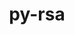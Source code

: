 ---
title: "py-rsa"
layout: cache
categories: [package, develop-2024-03-10]
meta: {"versions": ["4.9"], "compilers": ["apple-clang@=15.0.0", "gcc@=11.4.0"], "oss": ["ubuntu22.04", "ventura"], "platforms": ["darwin", "linux"], "targets": ["aarch64", "neoverse_v1", "neoverse_v2", "x86_64_v3"], "stacks": ["e4s", "e4s-neoverse-v2", "e4s-neoverse_v1", "ml-darwin-aarch64-mps", "ml-linux-x86_64-cpu", "ml-linux-x86_64-cuda", "ml-linux-x86_64-rocm", "root"], "num_specs": 9, "num_specs_by_stack": {"root": 9, "ml-darwin-aarch64-mps": 1, "e4s-neoverse_v1": 2, "e4s-neoverse-v2": 2, "ml-linux-x86_64-cpu": 2, "ml-linux-x86_64-cuda": 2, "ml-linux-x86_64-rocm": 1, "e4s": 2}}
spec_details: [{"hash": "peuswpjxeonkyfz2c633paevzfi5ovq7", "compiler": "apple-clang@=15.0.0", "versions": ["4.9"], "os": "ventura", "platform": "darwin", "target": "aarch64", "variants": ["build_system=python_pip"], "stacks": ["root", "ml-darwin-aarch64-mps"], "size": "-", "tarball": "https://binaries.spack.io/develop-2024-03-10/build_cache/darwin-ventura-aarch64/apple-clang-15.0.0/py-rsa-4.9/darwin-ventura-aarch64-apple-clang-15.0.0-py-rsa-4.9-peuswpjxeonkyfz2c633paevzfi5ovq7.spack"}, {"hash": "fkqxm225mnxvhawawla4udj37blydcw5", "compiler": "gcc@=11.4.0", "versions": ["4.9"], "os": "ubuntu22.04", "platform": "linux", "target": "neoverse_v1", "variants": ["build_system=python_pip"], "stacks": ["e4s-neoverse_v1", "root"], "size": "-", "tarball": "https://binaries.spack.io/develop-2024-03-10/build_cache/linux-ubuntu22.04-neoverse_v1/gcc-11.4.0/py-rsa-4.9/linux-ubuntu22.04-neoverse_v1-gcc-11.4.0-py-rsa-4.9-fkqxm225mnxvhawawla4udj37blydcw5.spack"}, {"hash": "cb2m2etvtabkv57i4yk455ti26r3omhj", "compiler": "gcc@=11.4.0", "versions": ["4.9"], "os": "ubuntu22.04", "platform": "linux", "target": "neoverse_v1", "variants": ["build_system=python_pip"], "stacks": ["e4s-neoverse_v1", "root"], "size": "-", "tarball": "https://binaries.spack.io/develop-2024-03-10/build_cache/linux-ubuntu22.04-neoverse_v1/gcc-11.4.0/py-rsa-4.9/linux-ubuntu22.04-neoverse_v1-gcc-11.4.0-py-rsa-4.9-cb2m2etvtabkv57i4yk455ti26r3omhj.spack"}, {"hash": "ubumyrsckw7dowtzal7gl567uvtqxnh2", "compiler": "gcc@=11.4.0", "versions": ["4.9"], "os": "ubuntu22.04", "platform": "linux", "target": "neoverse_v2", "variants": ["build_system=python_pip"], "stacks": ["root", "e4s-neoverse-v2"], "size": "-", "tarball": "https://binaries.spack.io/develop-2024-03-10/build_cache/linux-ubuntu22.04-neoverse_v2/gcc-11.4.0/py-rsa-4.9/linux-ubuntu22.04-neoverse_v2-gcc-11.4.0-py-rsa-4.9-ubumyrsckw7dowtzal7gl567uvtqxnh2.spack"}, {"hash": "3nibi5vumryo6waruvp7o4ktdbvousqe", "compiler": "gcc@=11.4.0", "versions": ["4.9"], "os": "ubuntu22.04", "platform": "linux", "target": "neoverse_v2", "variants": ["build_system=python_pip"], "stacks": ["root", "e4s-neoverse-v2"], "size": "-", "tarball": "https://binaries.spack.io/develop-2024-03-10/build_cache/linux-ubuntu22.04-neoverse_v2/gcc-11.4.0/py-rsa-4.9/linux-ubuntu22.04-neoverse_v2-gcc-11.4.0-py-rsa-4.9-3nibi5vumryo6waruvp7o4ktdbvousqe.spack"}, {"hash": "2apcpgzpms3jylpfmqnxeo6hxt56k3mb", "compiler": "gcc@=11.4.0", "versions": ["4.9"], "os": "ubuntu22.04", "platform": "linux", "target": "x86_64_v3", "variants": ["build_system=python_pip"], "stacks": ["ml-linux-x86_64-cpu", "root", "ml-linux-x86_64-cuda", "ml-linux-x86_64-rocm"], "size": "-", "tarball": "https://binaries.spack.io/develop-2024-03-10/build_cache/linux-ubuntu22.04-x86_64_v3/gcc-11.4.0/py-rsa-4.9/linux-ubuntu22.04-x86_64_v3-gcc-11.4.0-py-rsa-4.9-2apcpgzpms3jylpfmqnxeo6hxt56k3mb.spack"}, {"hash": "lz5x4tnqtd3f7m655chlsebuna3vymek", "compiler": "gcc@=11.4.0", "versions": ["4.9"], "os": "ubuntu22.04", "platform": "linux", "target": "x86_64_v3", "variants": ["build_system=python_pip"], "stacks": ["root", "e4s"], "size": "-", "tarball": "https://binaries.spack.io/develop-2024-03-10/build_cache/linux-ubuntu22.04-x86_64_v3/gcc-11.4.0/py-rsa-4.9/linux-ubuntu22.04-x86_64_v3-gcc-11.4.0-py-rsa-4.9-lz5x4tnqtd3f7m655chlsebuna3vymek.spack"}, {"hash": "q5lvus4u6hg6sj63p7anuorg2v3s6koq", "compiler": "gcc@=11.4.0", "versions": ["4.9"], "os": "ubuntu22.04", "platform": "linux", "target": "x86_64_v3", "variants": ["build_system=python_pip"], "stacks": ["root", "e4s"], "size": "-", "tarball": "https://binaries.spack.io/develop-2024-03-10/build_cache/linux-ubuntu22.04-x86_64_v3/gcc-11.4.0/py-rsa-4.9/linux-ubuntu22.04-x86_64_v3-gcc-11.4.0-py-rsa-4.9-q5lvus4u6hg6sj63p7anuorg2v3s6koq.spack"}, {"hash": "ljcfkhkg3qhuehcawdynh3fxrscl2bf5", "compiler": "gcc@=11.4.0", "versions": ["4.9"], "os": "ubuntu22.04", "platform": "linux", "target": "x86_64_v3", "variants": ["build_system=python_pip"], "stacks": ["ml-linux-x86_64-cpu", "root", "ml-linux-x86_64-cuda"], "size": "-", "tarball": "https://binaries.spack.io/develop-2024-03-10/build_cache/linux-ubuntu22.04-x86_64_v3/gcc-11.4.0/py-rsa-4.9/linux-ubuntu22.04-x86_64_v3-gcc-11.4.0-py-rsa-4.9-ljcfkhkg3qhuehcawdynh3fxrscl2bf5.spack"}]
---